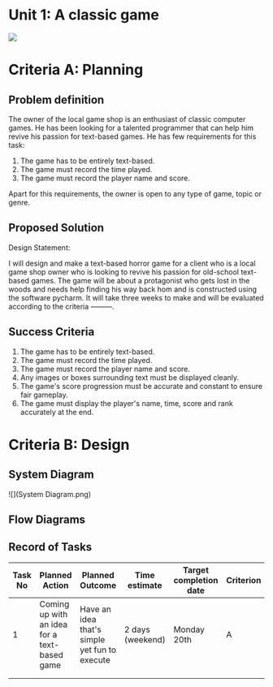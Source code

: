 # Unit 1: A classic game 
![](game.gif)

# Criteria A: Planning

## Problem definition

The owner of the local game shop is an enthusiast of classic computer games. He has been looking for a talented programmer that can help him revive his passion for text-based games. He has few requirements for this task:

1. The game has to be entirely text-based.
2. The game must record the time played.
3. The game must record the player name and score.



Apart for this requirements, the owner is open to any type of game, topic or genre.

## Proposed Solution

Design Statement:

I will design and make a text-based horror game for a client who is a local game shop owner who is looking to revive his passion for old-school text-based games. The game will be about a protagonist who gets lost in the woods and needs help finding his way back hom and is constructed using the software pycharm. It will take three weeks to make and will be evaluated according to the criteria ———.

## Success Criteria

1. The game has to be entirely text-based.
2. The game must record the time played.
3. The game must record the player name and score.
4. Any images or boxes surrounding text must be displayed cleanly. 
5. The game's score progression must be accurate and constant to ensure fair gameplay.
6. The game must display the player's name, time, score and rank accurately at the end. 

# Criteria B: Design

## System Diagram
![](System Diagram.png)

## Flow Diagrams

## Record of Tasks
| Task No | Planned Action | Planned Outcome | Time estimate | Target completion date | Criterion |
|---------|----------------|-----------------|---------------|------------------------|-----------|
|    1     |     Coming up with an idea for a text-based game           |     Have an idea that's simple yet fun to execute            |  2 days (weekend)             |   Monday 20th                     |     A     |
|         |                |                 |               |                        |           |
|         |                |                 |               |                        |           |
